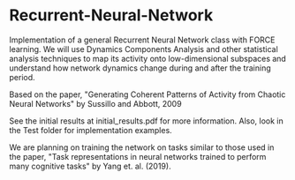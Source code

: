 # Recurrent-Neural-Network
Implementation of a general Recurrent Neural Network class with FORCE learning. We will use Dynamics Components Analysis and other statistical analysis techniques to map its activity onto low-dimensional subspaces and understand how network dynamics change during and after the training period.

Based on the paper, "Generating Coherent Patterns of Activity from Chaotic Neural Networks" by Sussillo and Abbott, 2009

See the initial results at initial_results.pdf for more information. Also, look in the Test folder for implementation examples.

We are planning on training the network on tasks similar to those used in the paper, "Task representations in neural networks trained to
perform many cognitive tasks" by Yang et. al. (2019). 

